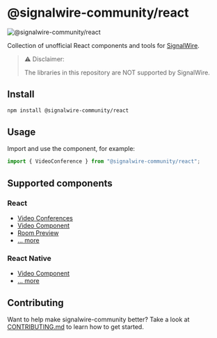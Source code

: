 # @signalwire-community/react

![@signalwire-community/react](https://img.shields.io/npm/v/@signalwire-community/react)

Collection of unofficial React components and tools for [SignalWire](https://signalwire.com).

> ⚠️ Disclaimer:
>
> The libraries in this repository are NOT supported by SignalWire.

## Install

```bash
npm install @signalwire-community/react
```

## Usage

Import and use the component, for example:

```js
import { VideoConference } from "@signalwire-community/react";
```

## Supported components

### React

- [Video Conferences](./packages/react/src/Video/components/VideoConference)
- [Video Component](./packages/react/src/Video/components/Video)
- [Room Preview](./packages/react/src/Video/components/RoomPreview)
- [... more](./packages/react#readme)

### React Native

- [Video Component](./packages/react-native/src/components/Video)
- [... more](./packages/react-native#readme)

## Contributing

Want to help make signalwire-community better? Take a look at [CONTRIBUTING.md](https://github.com/signalwire-community/react/blob/main/CONTRIBUTING.md) to learn how to get started.
